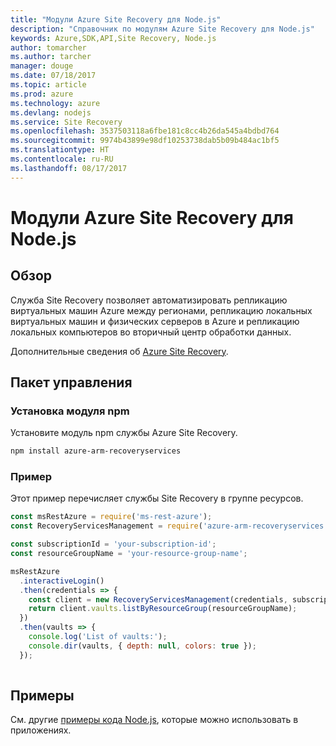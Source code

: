 ```yaml
---
title: "Модули Azure Site Recovery для Node.js"
description: "Справочник по модулям Azure Site Recovery для Node.js"
keywords: Azure,SDK,API,Site Recovery, Node.js
author: tomarcher
ms.author: tarcher
manager: douge
ms.date: 07/18/2017
ms.topic: article
ms.prod: azure
ms.technology: azure
ms.devlang: nodejs
ms.service: Site Recovery
ms.openlocfilehash: 3537503118a6fbe181c8cc4b26da545a4bdbd764
ms.sourcegitcommit: 9974b43899e98df10253738dab5b09b484ac1bf5
ms.translationtype: HT
ms.contentlocale: ru-RU
ms.lasthandoff: 08/17/2017
---
```

# <a name="azure-site-recovery-modules-for-nodejs"></a>Модули Azure Site Recovery для Node.js

## <a name="overview"></a>Обзор

Служба Site Recovery позволяет автоматизировать репликацию виртуальных машин Azure между регионами, репликацию локальных виртуальных машин и физических серверов в Azure и репликацию локальных компьютеров во вторичный центр обработки данных.

Дополнительные сведения об [Azure Site Recovery](https://docs.microsoft.com/azure/site-recovery/site-recovery-overview).

## <a name="management-package"></a>Пакет управления

### <a name="install-the-npm-module"></a>Установка модуля npm

Установите модуль npm службы Azure Site Recovery.

```bash
npm install azure-arm-recoveryservices
```

### <a name="example"></a>Пример

Этот пример перечисляет службы Site Recovery в группе ресурсов.

```javascript
const msRestAzure = require('ms-rest-azure');
const RecoveryServicesManagement = require('azure-arm-recoveryservices');

const subscriptionId = 'your-subscription-id';
const resourceGroupName = 'your-resource-group-name';

msRestAzure
  .interactiveLogin()
  .then(credentials => {
    const client = new RecoveryServicesManagement(credentials, subscriptionId);
    return client.vaults.listByResourceGroup(resourceGroupName);
  })
  .then(vaults => {
    console.log('List of vaults:');
    console.dir(vaults, { depth: null, colors: true });
  });
  
```

## <a name="samples"></a>Примеры

См. другие [примеры кода Node.js](https://azure.microsoft.com/resources/samples/?platform=nodejs), которые можно использовать в приложениях.
